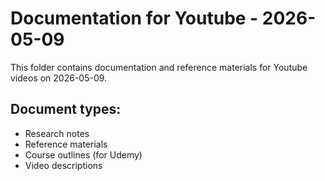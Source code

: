 # Documentation for Youtube - 2026-05-09

This folder contains documentation and reference materials for Youtube videos on 2026-05-09.

## Document types:
- Research notes
- Reference materials
- Course outlines (for Udemy)
- Video descriptions
